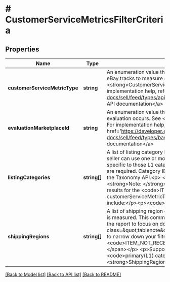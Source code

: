 # # CustomerServiceMetricsFilterCriteria

## Properties

Name | Type | Description | Notes
------------ | ------------- | ------------- | -------------
**customerServiceMetricType** | **string** | An enumeration value that specifies the customer service metric that eBay tracks to measure seller performance. See &lt;strong&gt;CustomerServiceMetricTypeEnum&lt;/strong&gt; for values. For implementation help, refer to &lt;a href&#x3D;&#39;https://developer.ebay.com/api-docs/sell/feed/types/api:CustomerServiceMetricTypeEnum&#39;&gt;eBay API documentation&lt;/a&gt; | [optional]
**evaluationMarketplaceId** | **string** | An enumeration value that specifies the eBay marketplace where the evaluation occurs. See &lt;strong&gt;MarketplaceIdEnum&lt;/strong&gt; for values. For implementation help, refer to &lt;a href&#x3D;&#39;https://developer.ebay.com/api-docs/sell/feed/types/bas:MarketplaceIdEnum&#39;&gt;eBay API documentation&lt;/a&gt; | [optional]
**listingCategories** | **string[]** | A list of listing category IDs on which the service metric is measured. A seller can use one or more L1 (top-level) eBay categories to get metrics specific to those L1 categories. The Category IDs for each L1 category are required. Category ID values for L1 categories can be retrieved using the Taxonomy API.&lt;p&gt; &lt;span class&#x3D;\&quot;tablenote\&quot;&gt;&lt;strong&gt;Note: &lt;/strong&gt;Pass this attribute to narrow down your filter results for the &lt;code&gt;ITEM_NOT_AS_DESCRIBED&lt;/code&gt; customerServiceMetricType.&lt;/span&gt;&lt;/p&gt; &lt;p&gt;Supported categories include:&lt;/p&gt;&lt;p&gt;&lt;code&gt;primary(L1) category Id&lt;/code&gt;&lt;/p&gt; | [optional]
**shippingRegions** | **string[]** | A list of shipping region enumeration values on which the service metric is measured. This comma delimited array allows the seller to customize the report to focus on domestic or international shipping. &lt;p&gt; &lt;span class&#x3D;\&quot;tablenote\&quot;&gt;&lt;strong&gt;Note: &lt;/strong&gt;Pass this attribute to narrow down your filter results for the &lt;code&gt;ITEM_NOT_RECEIVED&lt;/code&gt; customerServiceMetricType.&lt;/span&gt;&lt;/p&gt; &lt;p&gt;Supported categories include:&lt;/p&gt;&lt;p&gt;&lt;code&gt;primary(L1) category Id&lt;/code&gt;&lt;/p&gt;See &lt;strong&gt;ShippingRegionTypeEnum&lt;/strong&gt; for values | [optional]

[[Back to Model list]](../../README.md#models) [[Back to API list]](../../README.md#endpoints) [[Back to README]](../../README.md)

